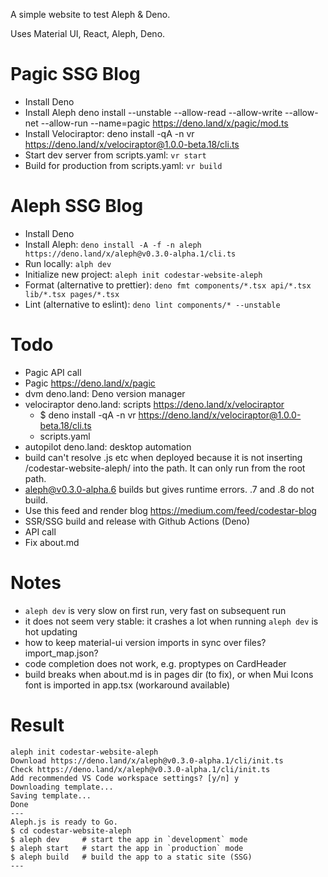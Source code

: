 A simple website to test Aleph & Deno.

Uses Material UI, React, Aleph, Deno.

# Pagic SSG Blog

- Install Deno
- Install Aleph deno install --unstable --allow-read --allow-write --allow-net --allow-run --name=pagic https://deno.land/x/pagic/mod.ts
- Install Velociraptor: deno install -qA -n vr https://deno.land/x/velociraptor@1.0.0-beta.18/cli.ts
- Start dev server from scripts.yaml: `vr start`
- Build for production from scripts.yaml: `vr build`

# Aleph SSG Blog

- Install Deno
- Install Aleph: `deno install -A -f -n aleph https://deno.land/x/aleph@v0.3.0-alpha.1/cli.ts`
- Run locally: `alph dev`
- Initialize new project: `aleph init codestar-website-aleph`
- Format (alternative to prettier): `deno fmt components/*.tsx api/*.tsx lib/*.tsx pages/*.tsx`
- Lint (alternative to eslint): `deno lint components/* --unstable`

# Todo

- Pagic API call
- Pagic https://deno.land/x/pagic
- dvm deno.land: Deno version manager
- velociraptor deno.land: scripts https://deno.land/x/velociraptor
    - $ deno install -qA -n vr https://deno.land/x/velociraptor@1.0.0-beta.18/cli.ts
    - scripts.yaml
- autopilot deno.land: desktop automation
- build can't resolve .js etc when deployed because it is not inserting /codestar-website-aleph/ into the path. It can only run from the root path.
- aleph@v0.3.0-alpha.6 builds but gives runtime errors. .7 and .8 do not build.
- Use this feed and render blog https://medium.com/feed/codestar-blog
- SSR/SSG build and release with Github Actions (Deno)
- API call
- Fix about.md

# Notes

- `aleph dev` is very slow on first run, very fast on subsequent run
- it does not seem very stable: it crashes a lot when running `aleph dev` is hot updating
- how to keep material-ui version imports in sync over files? import_map.json?
- code completion does not work, e.g. proptypes on CardHeader
- build breaks when about.md is in pages dir (to fix), or when Mui Icons font is imported in app.tsx (workaround available)

# Result

```
aleph init codestar-website-aleph
Download https://deno.land/x/aleph@v0.3.0-alpha.1/cli/init.ts
Check https://deno.land/x/aleph@v0.3.0-alpha.1/cli/init.ts
Add recommended VS Code workspace settings? [y/n] y
Downloading template...
Saving template...
Done
---
Aleph.js is ready to Go.
$ cd codestar-website-aleph
$ aleph dev     # start the app in `development` mode
$ aleph start   # start the app in `production` mode
$ aleph build   # build the app to a static site (SSG)
---
```
